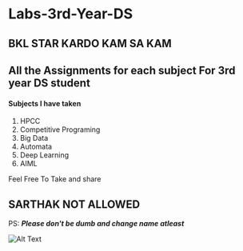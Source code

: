 # Labs-3rd-Year-DS

## BKL STAR KARDO KAM SA KAM

## All the Assignments for each subject For 3rd year DS student

#### Subjects I have taken

1. HPCC
2. Competitive Programing
3. Big Data
4. Automata
5. Deep Learning
6. AIML

Feel Free To Take and share

## SARTHAK NOT ALLOWED


PS: ***Please don't be dumb and change name atleast***


![Alt Text](https://media.giphy.com/media/FQyQEYd0KlYQ/giphy.gif)
